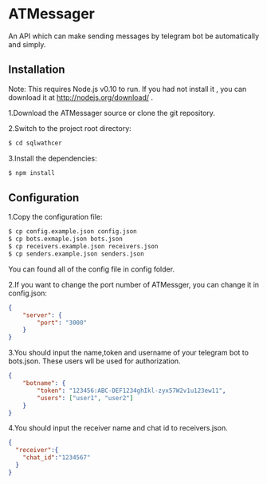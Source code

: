 ATMessager
===

An API which can make sending messages by telegram bot be automatically and simply.

Installation
-----------
Note: This requires Node.js v0.10 to run. If you had not install it , you can download it at http://nodejs.org/download/ . 

1.Download the ATMessager source or clone the git repository.


2.Switch to the project root directory:

```bash
$ cd sqlwathcer
```
3.Install the dependencies: 

```bash
$ npm install
```

Configuration
-----------
1.Copy the configuration file: 

```bash
$ cp config.example.json config.json
$ cp bots.exmaple.json bots.json
$ cp receivers.example.json receivers.json
$ cp senders.example.json senders.json
```

You can found all of the config file in config folder.

2.If you want to change the port number of ATMessger,
you can change it in config.json:

```json
{
	"server": {
		"port": "3000"
	}
}

```

3.You should input the name,token and username of your telegram bot to bots.json. These users wll be used for authorization.

```json
{
	"botname": {
		"token": "123456:ABC-DEF1234ghIkl-zyx57W2v1u123ew11",
		"users": ["user1", "user2"]
	}
}
```

4.You should input the receiver name and chat id to receivers.json.

```json
{
  "receiver":{
    "chat_id":"1234567"
  }
} 
```